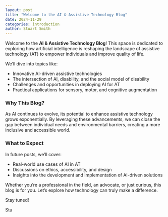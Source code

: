 ```yaml
---
layout: post
title: "Welcome to the AI & Assistive Technology Blog"
date: 2024-11-29
categories: introduction
author: Stuart Smith
---
```


Welcome to the **AI & Assistive Technology Blog**! This space is dedicated to exploring how artificial intelligence is reshaping the landscape of assistive technology (AT) to empower individuals and improve quality of life.

We’ll dive into topics like:
- Innovative AI-driven assistive technologies
- The intersection of AI, disability, and the social model of disability
- Challenges and opportunities in deploying AI for AT
- Practical applications for sensory, motor, and cognitive augmentation

### Why This Blog?
As AI continues to evolve, its potential to enhance assistive technology grows exponentially. By leveraging these advancements, we can close the gap between individual needs and environmental barriers, creating a more inclusive and accessible world.

### What to Expect
In future posts, we’ll cover:
- Real-world use cases of AI in AT
- Discussions on ethics, accessibility, and design
- Insights into the development and implementation of AI-driven solutions

Whether you’re a professional in the field, an advocate, or just curious, this blog is for you. Let’s explore how technology can truly make a difference.

Stay tuned!

Stu
